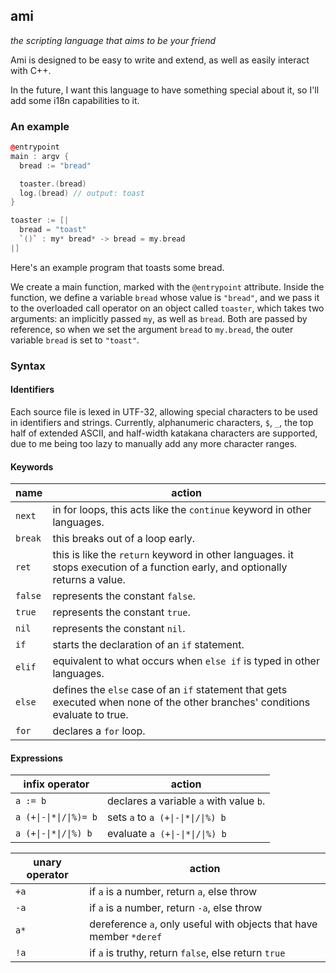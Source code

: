 ## ami

_the scripting language that aims to be your friend_

Ami is designed to be easy to write and extend, as well
as easily interact with C++.

In the future, I want this language to have something special about it, so I'll
add some i18n capabilities to it.

### An example
```c++
@entrypoint
main : argv {
  bread := "bread"

  toaster.(bread)
  log.(bread) // output: toast
}

toaster := [|
  bread = "toast"
  `()` : my* bread* -> bread = my.bread
|]
```

Here's an example program that toasts some bread.

We create a main function, marked with the ``@entrypoint`` attribute. Inside the
function, we define a variable ``bread`` whose value is ``"bread"``, and we
pass it to the overloaded call operator on an object called ``toaster``, which
takes two arguments: an implicitly passed ``my``, as well as ``bread``. Both are
passed by reference, so when we set the argument ``bread`` to ``my.bread``, the
outer variable ``bread`` is set to ``"toast"``.

### Syntax

#### Identifiers
Each source file is lexed in UTF-32, allowing special characters to be used in
identifiers and strings. Currently, alphanumeric characters, ``$``, ``_``, the
top half of extended ASCII, and half-width katakana characters are supported, due
to me being too lazy to manually add any more character ranges.

#### Keywords
| name      | action                                                                                                                            |
|-----------|-----------------------------------------------------------------------------------------------------------------------------------|
| ``next``  | in for loops, this acts like the ``continue`` keyword in other languages.                                                         |
| ``break`` | this breaks out of a loop early.                                                                                                  |
| ``ret``   | this is like the ``return`` keyword in other languages. it stops execution of a function early, and optionally returns a value.   |
| ``false`` | represents the constant ``false``.                                                                                                |
| ``true``  | represents the constant ``true``.                                                                                                 |
| ``nil``   | represents the constant ``nil``.                                                                                                  |
| ``if``    | starts the declaration of an ``if`` statement.                                                                                    |
| ``elif``  | equivalent to what occurs when ``else if`` is typed in other languages.                                                           |
| ``else``  | defines the ``else`` case of an ``if`` statement that gets executed when none of the other branches' conditions evaluate to true. |
| ``for``   | declares a ``for`` loop.                                                                                                          |

#### Expressions
| infix operator           | action                                      |
|--------------------------|---------------------------------------------|
| ``a := b``               | declares a variable ``a`` with value ``b``. |
| ``a (+\|-\|*\|/\|%)= b`` | sets ``a`` to ``a (+\|-\|*\|/\|%) b``       |
| ``a (+\|-\|*\|/\|%) b``  | evaluate ``a (+\|-\|*\|/\|%) b``            |

| unary operator | action                                                                  |
|----------------|-------------------------------------------------------------------------|
| ``+a``         | if ``a`` is a number, return ``a``, else throw                          |
| ``-a``         | if ``a`` is a number, return ``-a``, else throw                         |
| ``a*``         | dereference ``a``, only useful with objects that have member ``*deref`` |
| ``!a``         | if ``a`` is truthy, return ``false``, else return ``true``              |

